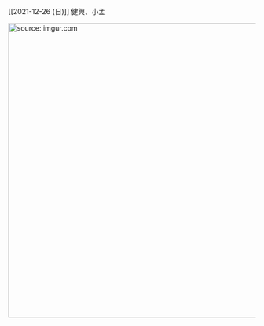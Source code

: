 
[[2021-12-26 (日)]] 健興、小孟

<a href="https://imgur.com/B4jzmGw"><img src="https://i.imgur.com/B4jzmGw.jpg" title="source: imgur.com" width="600px" /></a>
